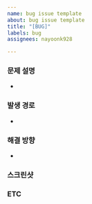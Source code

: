 ```yaml
---
name: bug issue template
about: bug issue template
title: "[BUG]"
labels: bug
assignees: nayoonk928

---
```


### 문제 설명
*

### 발생 경로
*

### 해결 방향
*

### 스크린샷


### ETC